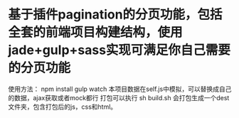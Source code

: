 # 基于插件pagination的分页功能，包括全套的前端项目构建结构，使用jade+gulp+sass实现可满足你自己需要的分页功能
使用方法：
npm install
gulp watch
本项目数据在self.js中模拟，可以替换成自己的数据，ajax获取或者mock都行
打包可以执行
sh build.sh
会打包生成一个dest文件夹，包含打包后的js，css和html。